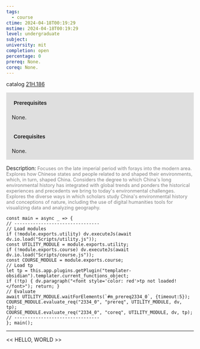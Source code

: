 ```yaml
---
tags:
  - course
ctime: 2024-04-18T00:19:29
mstime: 2024-04-18T00:19:29
level: undergraduate
subject: 
university: mit
completion: open
percentage: 0
prereq: None.
coreq: None.
---
```


catalog [21H.186](http://student.mit.edu/catalog/m21Ha.html#21H.186)

<span style="display: block; padding: 15px; background-color: rgb(100, 100, 100, 0.2);"><font id="m_prereq2334_0" style="display: block; font-family: Arial, sans-serif; font-weight: bold; padding: 5px">Prerequisites</font><br><span id="prereq2334_0">None.</span></span>
<span style="display: block; padding: 15px; background-color: rgb(100, 100, 100, 0.2);"><font id="m_coreq2334_0" style="display: block; font-family: Arial, sans-serif; font-weight: bold; padding: 5px">Corequisites</font><br><span id="coreq2334_0">None.</span></span>

<font style="">Description:</font>
<font style="color: grey; font-size: 0.8rem;">Focuses on the late imperial period with forays into the modern area. Explores how Chinese states and people related to and shaped their environments, which, in turn, shaped China. Considers the degree to which China's long environmental history has integrated with global trends and ponders the historical experiences and precedents we bring to today's environmental challenges. Explores the diverse ways in which scholars study China's environmental history and conceptions of nature, including the use of digital humanities tools for visualizing data and analyzing geography.</font>

```dataviewjs
const main = async _ => {
// --------------------------------
// Load modules
if (!module.exports.utility) dv.executeJs(await dv.io.load("Scripts/utility.js"));
const UTILITY_MODULE = module.exports.utility;
if (!module.exports.course) dv.executeJs(await dv.io.load("Scripts/course.js"));
const COURSE_MODULE = module.exports.course;
// Load tp
let tp = this.app.plugins.getPlugin("templater-obsidian").templater.current_functions_object;
if (!tp) { dv.paragraph("<font style='color: red'>tp not loaded!</font>"); return; }
// Evaluate
await UTILITY_MODULE.waitForElements(`#m_prereq2334_0`, {timeout:5});
COURSE_MODULE.evaluate_req("2334_0", "prereq", UTILITY_MODULE, dv, tp);
COURSE_MODULE.evaluate_req("2334_0", "coreq", UTILITY_MODULE, dv, tp);
// --------------------------------
}; main();
```

---

<< HELLO, WORLD >>
